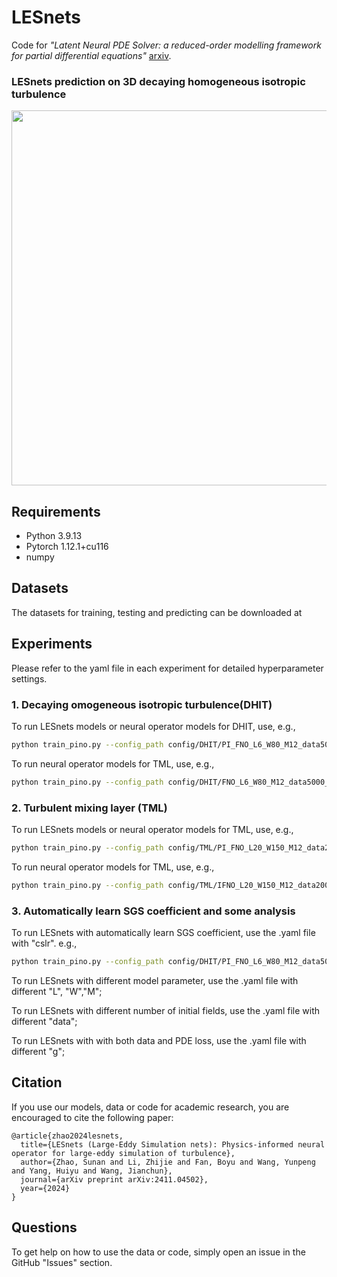 # LESnets
Code for *"Latent Neural PDE Solver: a reduced-order modelling framework for partial differential equations"*  [arxiv](https://arxiv.org/abs/2411.04502).


<h3> LESnets prediction on 3D decaying homogeneous isotropic turbulence </h3>
<img src="https://github.com/Sunan-zhao/LESnets/blob/master/DHIT_sample5_3tau.gif" width="600">


## Requirements
- Python 3.9.13
- Pytorch 1.12.1+cu116
- numpy

## Datasets
The datasets for training, testing and predicting can be downloaded at 

## Experiments
Please refer to the yaml file in each experiment for detailed hyperparameter settings.

### 1. Decaying omogeneous isotropic turbulence(DHIT)
To run LESnets models or neural operator models for DHIT, use, e.g.,
```bash 
python train_pino.py --config_path config/DHIT/PI_FNO_L6_W80_M12_data5000_g0_gp0.yaml
```
To run neural operator models for TML, use, e.g.,

```bash 
python train_pino.py --config_path config/DHIT/FNO_L6_W80_M12_data5000_g1_gp0.yaml
```

### 2. Turbulent mixing layer (TML)
To run LESnets models or neural operator models for TML, use, e.g.,
```bash 
python train_pino.py --config_path config/TML/PI_FNO_L20_W150_M12_data2000_g0_gp0.yaml
```
To run neural operator models for TML, use, e.g.,

```bash 
python train_pino.py --config_path config/TML/IFNO_L20_W150_M12_data2000_g1_gp0.yaml
```
### 3. Automatically learn SGS coefficient and some analysis
To run LESnets with automatically learn SGS coefficient, use the .yaml file with "cslr". e.g., 
```bash 
python train_pino.py --config_path config/DHIT/PI_FNO_L6_W80_M12_data5000_g0_gp05_fDNS_cslr1e5.yaml
```
To run LESnets with different model parameter, use the .yaml file with different "L", "W","M";

To run LESnets with different number of initial fields, use the .yaml file with different "data";

To run LESnets with with both data and PDE loss, use the .yaml file with different "g";


## Citation

If you use our models, data or code for academic research, you are encouraged to cite the following paper:

```
@article{zhao2024lesnets,
  title={LESnets (Large-Eddy Simulation nets): Physics-informed neural operator for large-eddy simulation of turbulence},
  author={Zhao, Sunan and Li, Zhijie and Fan, Boyu and Wang, Yunpeng and Yang, Huiyu and Wang, Jianchun},
  journal={arXiv preprint arXiv:2411.04502},
  year={2024}
}
```
## Questions

To get help on how to use the data or code, simply open an issue in the GitHub "Issues" section.
